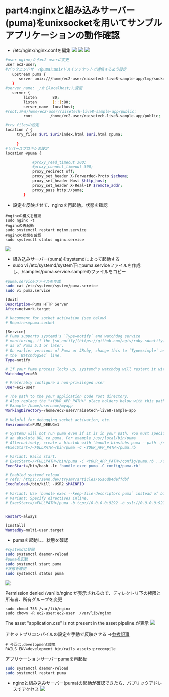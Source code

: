 # part4:nginxと組み込みサーバー(puma)をunixsocketを用いてサンプルアプリケーションの動作確認
- /etc/nginx/nginx.confを編集
![](../images/nginx.conf-1.png)
![](../images/nginx.conf-2.png)
![](../images/nginx.conf-3.png)
```sh
#user nginx;からec2-userに変更
user ec2-user;
#バックエンドサーバpumaにunixドメインソケットで通信するよう設定
   upstream puma {
      server unix:///home/ec2-user/raisetech-live8-sample-app/tmp/sockets/puma.sock;
   }
#server_name: _;からlocalhost;に変更
   server {
        listen       80;
        listen       [::]:80;
        server_name  localhost;
#root;から/home/ec2-user/raisetech-live8-sample-app/public;
        root        /home/ec2-user/raisetech-live8-sample-app/public;

#try_filesの設定
location / {
     try_files $uri $uri/index.html $uri.html @puma;

     }
#リバースプロキシの設定
location @puma {

            #proxy_read_timeout 300;
            #proxy_connect_timeout 300;
            proxy_redirect off;
            proxy_set_header X-Forwarded-Proto $scheme;
            proxy_set_header Host $http_host;
            proxy_set_header X-Real-IP $remote_addr;
            proxy_pass http://puma;
        }

```
- 設定を反映させて、nginxを再起動。状態を確認
```
#nginxの構文を確認
sudo nginx -t
#nginxの再起動
sudo systemctl restart nginx.service
#nginxの状態を確認
sudo systemctl status nginx.service
```
![](../images/nginx+puma-restart-check.png)
- 組み込みサーバー(puma)をsystemdによって起動する
- sudo vi /etc/systemd/system下にpuma.serviceファイルを作成し、/samples/puma.service.sampleのファイルをコピー
```sh
#puma.serviceファイルを作成
sudo cat /etc/systemd/system/puma.service
sudo vi puma.service
```
```sh
[Unit]
Description=Puma HTTP Server
After=network.target

# Uncomment for socket activation (see below)
# Requires=puma.socket

[Service]
# Puma supports systemd's `Type=notify` and watchdog service
# monitoring, if the [sd_notify](https://github.com/agis/ruby-sdnotify) gem is installed,
# as of Puma 5.1 or later.
# On earlier versions of Puma or JRuby, change this to `Type=simple` and remove
# the `WatchdogSec` line.
Type=notify

# If your Puma process locks up, systemd's watchdog will restart it within seconds.
WatchdogSec=60

# Preferably configure a non-privileged user
User=ec2-user

# The path to the your application code root directory.
# Also replace the "<YOUR_APP_PATH>" place holders below with this path.
# Example /home/username/myapp
WorkingDirectory=/home/ec2-user/raisetech-live8-sample-app

# Helpful for debugging socket activation, etc.
Environment=PUMA_DEBUG=1

# SystemD will not run puma even if it is in your path. You must specify
# an absolute URL to puma. For example /usr/local/bin/puma
# Alternatively, create a binstub with `bundle binstubs puma --path ./sbin` in the WorkingDirectory
#ExecStart=/<FULLPATH>/bin/puma -C <YOUR_APP_PATH>/puma.rb

# Variant: Rails start.
# ExecStart=/<FULLPATH>/bin/puma -C <YOUR_APP_PATH>/config/puma.rb ../config.ru
ExecStart=/bin/bash -lc 'bundle exec puma -C config/puma.rb'

# Enabled systemd reload
# refs: https://zenn.dev/trysmr/articles/65a6db4deffdbf
ExecReload=/bin/kill -USR2 $MAINPID

# Variant: Use `bundle exec --keep-file-descriptors puma` instead of binstub
# Variant: Specify directives inline.
# ExecStart=/<FULLPATH>/puma -b tcp://0.0.0.0:9292 -b ssl://0.0.0.0:9293?key=key.pem&cert=cert.pem


Restart=always

[Install]
WantedBy=multi-user.target
```
- pumaを起動し、状態を確認
```sh
#systemdに登録
sudo systemctl daemon-reload
#pumaを起動
sudo systemctl start puma
#状態を確認
sudo systemctl status puma
```
![](../images/systemd-puma-start.png)

Permission denied /var/lib/nginx が表示されるので、ディレクトリ下の権限と所有者、所有グループを変更
```
sudo chmod 755 /var/lib/nginx
sudo chown -R ec2-user:ec2-user  /var/lib/nginx
```

The asset "application.css" is not present in the asset pipeline.が表示
![](../images/asset_precompile.png)

アセットプリコンパイルの設定を手動で反映させる
→[参考記事](https://qiita.com/scivola/items/e3e766b3e672a39b7a8f)
```
# 今回は,development環境
RAILS_ENV=development bin/rails assets:precompile
```
アプリケーションサーバーpumaを再起動
```sh
sudo systemctl daemon-reload
sudo systemctl restart puma 
```
- nginxと組み込みサーバー(puma)の起動が確認できたら、パプリックアドレスでアクセス
![](../images/puma+nginx-check.png)
